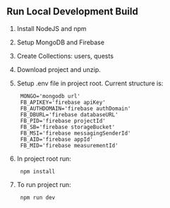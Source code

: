 ## Run Local Development Build
1. Install NodeJS and npm
2. Setup MongoDB and Firebase 
3. Create Collections: users, quests
4. Download project and unzip.
5. Setup .env file in project root. Current structure is:

        MONGO='mongodb url'
        FB_APIKEY='firebase apiKey'
        FB_AUTHDOMAIN='firebase authDomain'
        FB_DBURL='firebase databaseURL'
        FB_PID='firebase projectId'
        FB_SB='firebase storageBucket'
        FB_MSI='firebase messagingSenderId'
        FB_AID='firebase appId'
        FB_MID='firebase measurementId'

6. In project root run:

        npm install

7. To run project run:

        npm run dev


